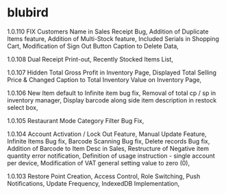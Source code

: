 blubird
=======
1.0.110
FIX Customers Name in Sales Receipt Bug,
Addition of Duplicate Items feature,
Addition of Multi-Stock feature,
Included Serials in Shopping Cart,
Modification of Sign Out Button Caption to Delete Data,

1.0.108
Dual Receipt Print-out,
Recently Stocked Items List,

1.0.107
Hidden Total Gross Profit in Inventory Page,
Displayed Total Selling Price & Changed Caption to Total Inventory Value on Inventory Page,

1.0.106
New Item default to Infinite item bug fix,
Removal of total cp / sp in inventory manager,
Display barcode along side item description in restock select box,

1.0.105
Restaurant Mode Category Filter Bug Fix,

1.0.104
Account Activation / Lock Out Feature,
Manual Update Feature,
Infinite Items Bug fix,
Barcode Scanning Bug fix,
Delete records Bug fix,
Addition of Barcode to Item Desc in Sales,
Restructure of Negative item quantity error notification,
Definition of usage instruction - single account per device,
Modification of VAT general setting value to zero (0),

1.0.103
Restore Point Creation,
Access Control,
Role Switching,
Push Notifications,
Update Frequency,
IndexedDB Implementation,